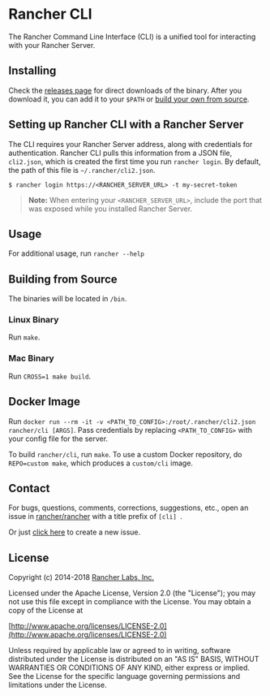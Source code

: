 Rancher CLI
===========

The Rancher Command Line Interface (CLI) is a unified tool for interacting with your Rancher Server.

## Installing

Check the [releases page](https://github.com/rancher/cli/releases) for direct downloads of the binary. After you download it, you can add it to your `$PATH` or [build your own from source](#building-from-source).

## Setting up Rancher CLI with a Rancher Server

The CLI requires your Rancher Server address, along with credentials for authentication. Rancher CLI pulls this information from a JSON file, `cli2.json`, which is created the first time you run `rancher login`. By default, the path of this file is `~/.rancher/cli2.json`.

```
$ rancher login https://<RANCHER_SERVER_URL> -t my-secret-token
```

> **Note:** When entering your `<RANCHER_SERVER_URL>`, include the port that was exposed while you installed Rancher Server.

## Usage

For additional usage, run `rancher --help`

## Building from Source

The binaries will be located in `/bin`.

### Linux Binary

Run `make`.

### Mac Binary

Run `CROSS=1 make build`.

## Docker Image

Run `docker run --rm -it -v <PATH_TO_CONFIG>:/root/.rancher/cli2.json rancher/cli [ARGS]`.
Pass credentials by replacing `<PATH_TO_CONFIG>` with your config file for the server.

To build `rancher/cli`, run `make`.  To use a custom Docker repository, do `REPO=custom make`, which produces a `custom/cli` image.

## Contact

For bugs, questions, comments, corrections, suggestions, etc., open an issue in
[rancher/rancher](//github.com/rancher/rancher/issues) with a title prefix of `[cli] `.

Or just [click here](//github.com/rancher/rancher/issues/new?title=%5Bcli%5D%20) to create a new issue.

## License
Copyright (c) 2014-2018 [Rancher Labs, Inc.](http://rancher.com)

Licensed under the Apache License, Version 2.0 (the "License");
you may not use this file except in compliance with the License.
You may obtain a copy of the License at

[http://www.apache.org/licenses/LICENSE-2.0](http://www.apache.org/licenses/LICENSE-2.0)

Unless required by applicable law or agreed to in writing, software
distributed under the License is distributed on an "AS IS" BASIS,
WITHOUT WARRANTIES OR CONDITIONS OF ANY KIND, either express or implied.
See the License for the specific language governing permissions and
limitations under the License.
